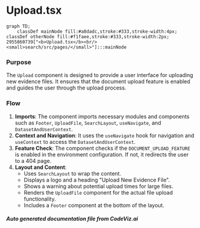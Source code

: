 # Upload.tsx

```mermaid
graph TD;
    classDef mainNode fill:#a8dadc,stroke:#333,stroke-width:4px;
classDef otherNode fill:#f1faee,stroke:#333,stroke-width:2px;
2955860739["<b>Upload.tsx</b><br/><small>search/src/pages/</small>"]:::mainNode

```
### Purpose
The `Upload` component is designed to provide a user interface for uploading new evidence files. It ensures that the document upload feature is enabled and guides the user through the upload process.

### Flow
1. **Imports**: The component imports necessary modules and components such as `Footer`, `UploadFile`, `SearchLayout`, `useNavigate`, and `DatasetAndUserContext`.
2. **Context and Navigation**: It uses the `useNavigate` hook for navigation and `useContext` to access the `DatasetAndUserContext`.
3. **Feature Check**: The component checks if the `DOCUMENT_UPLOAD_FEATURE` is enabled in the environment configuration. If not, it redirects the user to a 404 page.
4. **Layout and Content**: 
   - Uses `SearchLayout` to wrap the content.
   - Displays a logo and a heading "Upload New Evidence File".
   - Shows a warning about potential upload times for large files.
   - Renders the `UploadFile` component for the actual file upload functionality.
   - Includes a `Footer` component at the bottom of the layout.

##### Auto generated documentation file from CodeViz.ai

